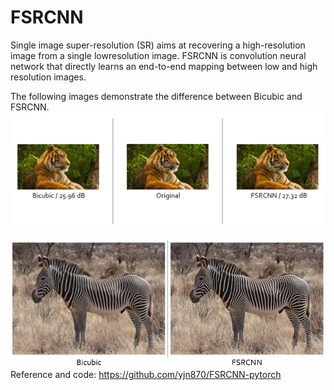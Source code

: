 # FSRCNN

Single image super-resolution (SR) aims at recovering a high-resolution image from a single lowresolution image. FSRCNN is convolution neural network that directly learns an end-to-end mapping between low and high resolution images.

The following images demonstrate the difference between Bicubic and FSRCNN.
![image](https://github.com/Kai-how/FSRCNN/blob/main/image/tiger.PNG)

![image](https://github.com/Kai-how/FSRCNN/blob/main/image/zebra.PNG)
Reference and code: https://github.com/yjn870/FSRCNN-pytorch

